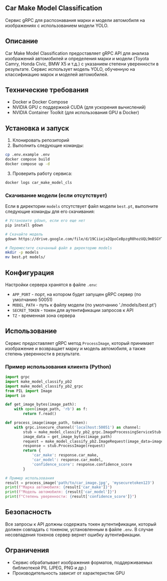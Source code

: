 ## Car Make Model Classification

Сервис gRPC для распознавания марки и модели автомобиля на изображениях с использованием модели YOLO.

## Описание

Car Make Model Classification предоставляет gRPC API для анализа изображений автомобилей и определения марки и модели (Toyota Camry, Honda Civic, BMW X5 и т.д.) с указанием степени уверенности в результате. Сервис использует модель YOLO, обученную на классификацию марок и моделей автомобилей.

## Технические требования

- Docker и Docker Compose
- NVIDIA GPU с поддержкой CUDA (для ускорения вычислений)
- NVIDIA Container Toolkit (для использования GPU в Docker)

## Установка и запуск

1. Клонировать репозиторий
2. Выполнить следующие команды:

```bash
cp .env.example .env
docker compose build
docker compose up -d
```

3. Проверить работу сервиса:

```bash
docker logs car_make_model_cls
```

### Скачивание модели (если отсутствует)

Если в директории `models` отсутствует файл модели `best.pt`, выполните следующие команды для его скачивания:

```bash
# Установите gdown, если его еще нет
pip install gdown

# Скачайте модель
gdown https://drive.google.com/file/d/19Ciieja2QpoCeBpzgR0hozUQL9mBSGYT/view?usp=sharing

# Переместите скачанный файл в директорию models
mkdir -p models
mv best.pt models/
```

## Конфигурация

Настройки сервера хранятся в файле `.env`:

- `APP_PORT` - порт, на котором будет запущен gRPC сервер (по умолчанию 50051)
- `MODEL_PATH` - путь к файлу модели (по умолчанию './models/best.pt')
- `SECRET_TOKEN` - токен для аутентификации запросов к API
- `TZ` - временная зона сервера

## Использование

Сервис предоставляет gRPC метод `ProcessImage`, который принимает изображение и возвращает марку и модель автомобиля, а также степень уверенности в результате.

### Пример использования клиента (Python)

```python
import grpc
import make_model_classify_pb2
import make_model_classify_pb2_grpc
from PIL import Image
import io

def get_image_bytes(image_path):
    with open(image_path, 'rb') as f:
        return f.read()

def process_image(image_path, token):
    with grpc.insecure_channel('localhost:50051') as channel:
        stub = make_model_classify_pb2_grpc.ImageProcessingServiceStub(channel)
        image_data = get_image_bytes(image_path)
        request = make_model_classify_pb2.ImageRequest(image_data=image_data, token=token)
        response = stub.ProcessImage(request)
        return {
            'car_make': response.car_make,
            'car_model': response.car_model,
            'confidence_score': response.confidence_score
        }

# Пример использования
result = process_image('path/to/car_image.jpg', 'mysecuretoken123')
print(f"Марка автомобиля: {result['car_make']}")
print(f"Модель автомобиля: {result['car_model']}")
print(f"Степень уверенности: {result['confidence_score']}")
```

## Безопасность

Все запросы к API должны содержать токен аутентификации, который должен совпадать с токеном, установленным в файле `.env`. В случае несовпадения токенов сервер вернет ошибку аутентификации.

## Ограничения

- Сервис обрабатывает изображения форматов, поддерживаемых библиотекой PIL (JPEG, PNG и др.)
- Производительность зависит от характеристик GPU

